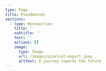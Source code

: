 ```yaml
---
type: Page
title: Pseudominds
sections:
  - type: HeroSection
    title: ''
    subtitle: ''
    text: ''
    actions: []
    image:
      type: Image
      url: /images/pixelcut-export.jpeg
      altText: A journey towards the future
---
```

